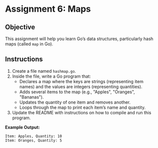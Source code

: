 # Assignment 6: Maps

## Objective

This assignment will help you learn Go’s data structures, particularly hash maps (called `map` in Go).

## Instructions

1. Create a file named `hashmap.go`.
2. Inside the file, write a Go program that:
   - Declares a map where the keys are strings (representing item names) and the values are integers (representing quantities).
   - Adds several items to the map (e.g., "Apples", "Oranges", "Bananas").
   - Updates the quantity of one item and removes another.
   - Loops through the map to print each item’s name and quantity.
3. Update the README with instructions on how to compile and run this program.

**Example Output:**

```
Item: Apples, Quantity: 10
Item: Oranges, Quantity: 5
```
